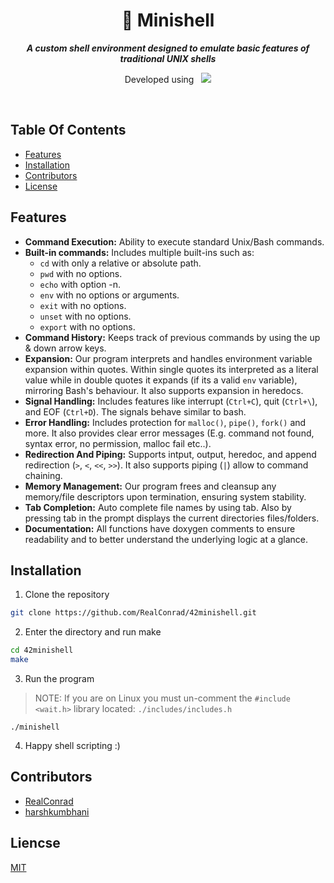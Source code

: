 <div align="center">
  <h1>
    📗 Minishell
  </h1>
  <p>
    <b><i>A custom shell environment designed to emulate basic features of traditional UNIX shells</i></b>
  </p>
  <p>
    Developed using&nbsp&nbsp
    <a href="https://skillicons.dev">
      <img src="https://skillicons.dev/icons?i=c,vscode,git" />
    </a>
  </p>
</div>

<br />

## Table Of Contents
- [Features](#features)
- [Installation](#installation)
- [Contributors](#contributors)
- [License](#license)

## Features
- **Command Execution:** Ability to execute standard Unix/Bash commands.
- **Built-in commands:** Includes multiple built-ins such as:
  - `cd` with only a relative or absolute path.
  - `pwd` with no options.
  - `echo` with option -n.
  - `env` with no options or arguments.
  - `exit` with no options.
  - `unset` with no options.
  - `export` with no options.
- **Command History:** Keeps track of previous commands by using the up & down arrow keys.
- **Expansion:** Our program interprets and handles environment variable expansion within quotes. Within single quotes its interpreted as a literal value while in double quotes it expands (if its a valid `env` variable), mirroring Bash's behaviour. It also supports expansion in heredocs.
- **Signal Handling:** Includes features like interrupt (`Ctrl+C`), quit (`Ctrl+\`), and EOF (`Ctrl+D`). The signals behave similar to bash.
- **Error Handling:** Includes protection for `malloc()`, `pipe()`, `fork()` and more. It also provides clear error messages (E.g. command not found, syntax error, no permission, malloc fail etc..).
- **Redirection And Piping:** Supports intput, output, heredoc, and append redirection (`>`, `<`, `<<`, `>>`). It also supports piping (`|`) allow to command chaining.
- **Memory Management:** Our program frees and  cleansup any memory/file descriptors upon termination, ensuring system stability.
- **Tab Completion:** Auto complete file names by using tab. Also by pressing tab in the prompt displays the current directories files/folders.
- **Documentation:** All functions have doxygen comments to ensure readability and to better understand the underlying logic at a glance.

## Installation
1. Clone the repository
```bash
git clone https://github.com/RealConrad/42minishell.git
```
2. Enter the directory and run make
```bash
cd 42minishell
make
```
3. Run the program
> NOTE: If you are on Linux you must un-comment the `#include <wait.h>` library located: `./includes/includes.h`
```
./minishell
```
4. Happy shell scripting :)

## Contributors
- [RealConrad](https://github.com/RealConrad)
- [harshkumbhani](https://github.com/harshkumbhani)

## Liencse
[MIT](https://choosealicense.com/licenses/mit/)
